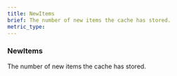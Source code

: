 ```yaml
---
title: NewItems
brief: The number of new items the cache has stored.
metric_type:
---
```

### NewItems

The number of new items the cache has stored.
